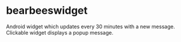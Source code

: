bearbeeswidget
==============

Android widget which updates every 30 minutes with a new message.  Clickable widget displays a popup message.
